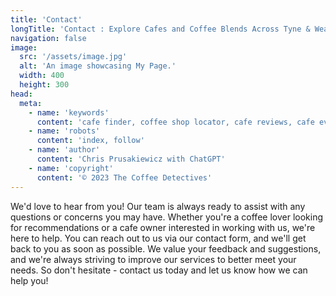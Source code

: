 ```yaml
---
title: 'Contact'
longTitle: 'Contact : Explore Cafes and Coffee Blends Across Tyne & Wear'
navigation: false
image:
  src: '/assets/image.jpg'
  alt: 'An image showcasing My Page.'
  width: 400
  height: 300
head:
  meta:
    - name: 'keywords'
      content: 'cafe finder, coffee shop locator, cafe reviews, cafe events, cafe news, speciality coffee, cafe blog, coffee culture'
    - name: 'robots'
      content: 'index, follow'
    - name: 'author'
      content: 'Chris Prusakiewicz with ChatGPT'
    - name: 'copyright'
      content: '© 2023 The Coffee Detectives'
---
```


<p>We'd love to hear from you! Our team is always ready to assist with any questions or concerns you may have. Whether you're a coffee lover looking for recommendations or a cafe owner interested in working with us, we're here to help. You can reach out to us via our contact form, and we'll get back to you as soon as possible. We value your feedback and suggestions, and we're always striving to improve our services to better meet your needs. So don't hesitate - contact us today and let us know how we can help you!</p>